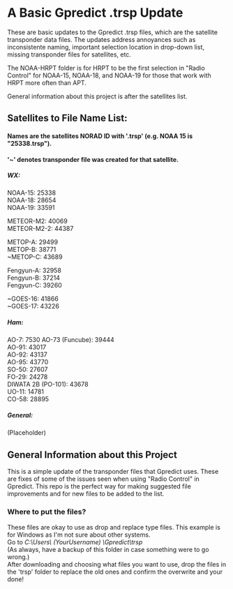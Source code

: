 # A Basic Gpredict .trsp Update
These are basic updates to the Gpredict .trsp files, which are the satellite transponder data files.
The updates address annoyances such as inconsistente naming, important selection location in drop-down list, missing transponder files for satellites, etc.  

The NOAA-HRPT folder is for HRPT to be the first selection in "Radio Control" for NOAA-15, NOAA-18, and NOAA-19 for those that work with HRPT more often than APT.  

General information about this project is after the satellites list.  


## Satellites to File Name List:  
#### Names are the satellites NORAD ID with '.trsp' (e.g. NOAA 15 is "25338.trsp").  
#### '~' denotes transponder file was created for that satellite.
  
##### WX:  
NOAA-15: 25338  
NOAA-18: 28654  
NOAA-19: 33591   

METEOR-M2: 40069  
METEOR-M2-2: 44387   

METOP-A: 29499   
METOP-B: 38771   
~METOP-C: 43689   

Fengyun-A: 32958   
Fengyun-B: 37214   
Fengyun-C: 39260   

~GOES-16: 41866   
~GOES-17: 43226   
   

##### Ham:  
AO-7: 7530
AO-73 (Funcube): 39444  
AO-91: 43017  
AO-92: 43137  
AO-95: 43770  
SO-50: 27607  
FO-29: 24278  
DIWATA 2B (PO-101): 43678   
UO-11: 14781  
CO-58: 28895  


##### General:  
(Placeholder)


## General Information about this Project
This is a simple update of the transponder files that Gpredict uses. These are fixes of some of the issues seen when using "Radio Control" in Gpredict. This repo is the perfect way for making suggested file improvements and for new files to be added to the list.    


### Where to put the files? 
These files are okay to use as drop and replace type files. This example is for Windows as I'm not sure about other systems.  
Go to *C:\Users\ (YourUsername) \Gpredict\trsp*  
(As always, have a backup of this folder in case something were to go wrong.)  
After downloading and choosing what files you want to use, drop the files in the 'trsp' folder to replace the old ones and confirm the overwrite and your done!
